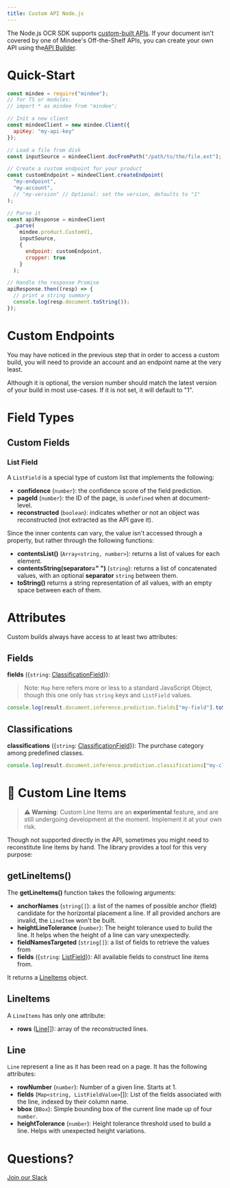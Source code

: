 ```yaml
---
title: Custom API Node.js
---
```

The Node.js OCR SDK supports [custom-built APIs](https://developers.mindee.com/docs/build-your-first-document-parsing-api).
If your document isn't covered by one of Mindee's Off-the-Shelf APIs, you can create your own API using the[API Builder](https://platform.mindee.com/api-builder).

# Quick-Start

```js
const mindee = require("mindee");
// for TS or modules:
// import * as mindee from "mindee";

// Init a new client
const mindeeClient = new mindee.Client({
  apiKey: "my-api-key"
});

// Load a file from disk
const inputSource = mindeeClient.docFromPath("/path/to/the/file.ext");

// Create a custom endpoint for your product
const customEndpoint = mindeeClient.createEndpoint(
  "my-endpoint",
  "my-account",
  // "my-version" // Optional: set the version, defaults to "1"
);

// Parse it
const apiResponse = mindeeClient
  .parse(
    mindee.product.CustomV1,
    inputSource,
    {
      endpoint: customEndpoint,
      cropper: true
    }
  );

// Handle the response Promise
apiResponse.then((resp) => {
  // print a string summary
  console.log(resp.document.toString());
});
```

# Custom Endpoints

You may have noticed in the previous step that in order to access a custom build, you will need to provide an account and an endpoint name at the very least.

Although it is optional, the version number should match the latest version of your build in most use-cases.
If it is not set, it will default to "1".


# Field Types

## Custom Fields

### List Field

A `ListField` is a special type of custom list that implements the following:

* **confidence** (`number`): the confidence score of the field prediction.
* **pageId** (`number`): the ID of the page, is `undefined` when at document-level.
* **reconstructed** (`boolean`): indicates whether or not an object was reconstructed (not extracted as the API gave it).

Since the inner contents can vary, the value isn't accessed through a property, but rather through the following functions:
* **contentsList()** (`Array<string, number>`): returns a list of values for each element.
* **contentsString(separator=" ")** (`string`): returns a list of concatenated values, with an optional **separator** `string` between them.
* **toString()** returns a string representation of all values, with an empty space between each of them.

# Attributes

Custom builds always have access to at least two attributes:

## Fields

**fields** ({`string`: [ClassificationField](#classification-field)}): 

> Note: `Map` here refers more or less to a standard JavaScript Object, though this one only has `string` keys and `ListField` values.


```js
console.log(result.document.inference.prediction.fields["my-field"].toString());
```

## Classifications

**classifications** ({`string`: [ClassificationField](#classification-field)}): The purchase category among predefined classes.

```js
console.log(result.document.inference.prediction.classifications["my-classification"].toString());
```

# 🧪 Custom Line Items

> **⚠️ Warning**: Custom Line Items are an **experimental** feature, and are still undergoing development at the moment. Implement it at your own risk.


Though not supported directly in the API, sometimes you might need to reconstitute line items by hand.
The library provides a tool for this very purpose:

## getLineItems() 
The **getLineItems()** function takes the following arguments:

* **anchorNames** (`string[]`): a list of the names of possible anchor (field) candidate for the horizontal placement a line. If all provided anchors are invalid, the `LineItem` won't be built.
* **heightLineTolerance** (`number`): The height tolerance used to build the line. It helps when the height of a line can vary unexpectedly.
* **fieldNamesTargeted** (`string[]`): a list of fields to retrieve the values from
* **fields** ({`string`: [ListField](#list-field)}): All available fields to construct line items from.

It returns a [LineItems](#lineitems) object.

## LineItems

A `LineItems` has only one attribute:

* **rows** ([Line](#line)[]): array of the reconstructed lines.

## Line

`Line` represent a line as it has been read on a page. It has the following attributes:

* **rowNumber** (`number`): Number of a given line. Starts at 1.
* **fields** (`Map<string, ListFieldValue>`[]): List of the fields associated with the line, indexed by their column name.
* **bbox** (`BBox`): Simple bounding box of the current line made up of four `number`.
* **heightTolerance** (`number`): Height tolerance threshold used to build a line. Helps with unexpected height variations.

# Questions?

[Join our Slack](https://join.slack.com/t/mindee-community/shared_invite/zt-1jv6nawjq-FDgFcF2T5CmMmRpl9LLptw)
